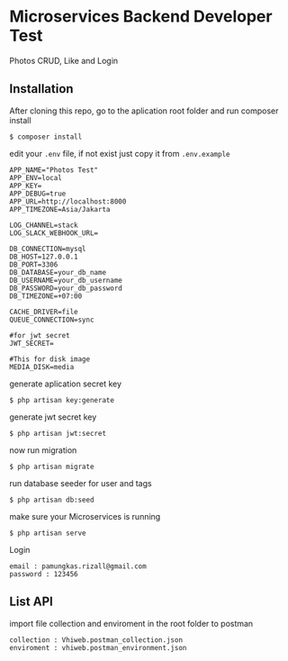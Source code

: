 # Microservices Backend Developer Test
Photos CRUD, Like and Login

## Installation

After cloning this repo, go to the aplication root folder and run composer install
```
$ composer install
```

edit your `.env` file, if not exist just copy it from `.env.example`

```
APP_NAME="Photos Test"
APP_ENV=local
APP_KEY=
APP_DEBUG=true
APP_URL=http://localhost:8000
APP_TIMEZONE=Asia/Jakarta

LOG_CHANNEL=stack
LOG_SLACK_WEBHOOK_URL=

DB_CONNECTION=mysql
DB_HOST=127.0.0.1
DB_PORT=3306
DB_DATABASE=your_db_name
DB_USERNAME=your_db_username
DB_PASSWORD=your_db_password
DB_TIMEZONE=+07:00

CACHE_DRIVER=file
QUEUE_CONNECTION=sync

#for jwt secret
JWT_SECRET=

#This for disk image
MEDIA_DISK=media
```

generate aplication secret key
```
$ php artisan key:generate
```

generate jwt secret key
```
$ php artisan jwt:secret
```

now run migration
```
$ php artisan migrate
```

run database seeder for user and tags
```
$ php artisan db:seed
```

make sure your Microservices is running
```
$ php artisan serve
```

Login
```
email : pamungkas.rizall@gmail.com
password : 123456
```

## List API
import file collection and enviroment in the root folder to postman
```
collection : Vhiweb.postman_collection.json
enviroment : vhiweb.postman_environment.json
```

